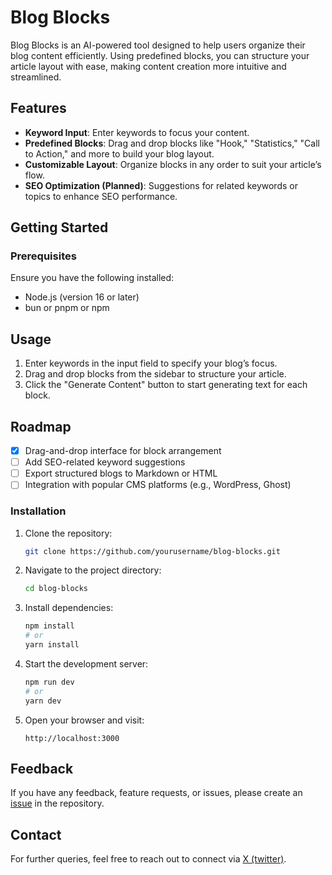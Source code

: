 # Blog Blocks

Blog Blocks is an AI-powered tool designed to help users organize their blog content efficiently. Using predefined blocks, you can structure your article layout with ease, making content creation more intuitive and streamlined.

## Features

- **Keyword Input**: Enter keywords to focus your content.
- **Predefined Blocks**: Drag and drop blocks like "Hook," "Statistics," "Call to Action," and more to build your blog layout.
- **Customizable Layout**: Organize blocks in any order to suit your article’s flow.
- **SEO Optimization (Planned)**: Suggestions for related keywords or topics to enhance SEO performance.

## Getting Started

### Prerequisites

Ensure you have the following installed:

- Node.js (version 16 or later)
- bun or pnpm or npm

## Usage

1. Enter keywords in the input field to specify your blog’s focus.
2. Drag and drop blocks from the sidebar to structure your article.
3. Click the "Generate Content" button to start generating text for each block.

## Roadmap

- [x] Drag-and-drop interface for block arrangement
- [ ] Add SEO-related keyword suggestions
- [ ] Export structured blogs to Markdown or HTML
- [ ] Integration with popular CMS platforms (e.g., WordPress, Ghost)

### Installation

1. Clone the repository:
   ```bash
   git clone https://github.com/yourusername/blog-blocks.git
   ```

2. Navigate to the project directory:
   ```bash
   cd blog-blocks
   ```

3. Install dependencies:
   ```bash
   npm install
   # or
   yarn install
   ```

4. Start the development server:
   ```bash
   npm run dev
   # or
   yarn dev
   ```

5. Open your browser and visit:
   ```
   http://localhost:3000
   ```

## Feedback

If you have any feedback, feature requests, or issues, please create an [issue](https://github.com/kunal00000/blogblocks/issues) in the repository.

## Contact

For further queries, feel free to reach out to connect via [X (twitter)](https://x.com/kunalverma).
